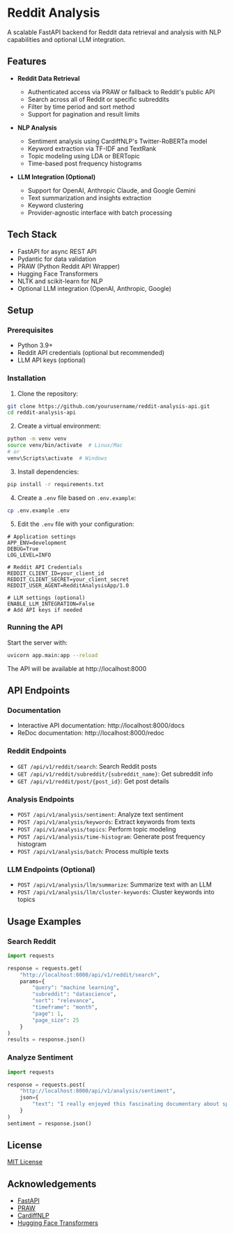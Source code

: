 # Reddit Analysis

A scalable FastAPI backend for Reddit data retrieval and analysis with NLP capabilities and optional LLM integration.

## Features

- **Reddit Data Retrieval**
  - Authenticated access via PRAW or fallback to Reddit's public API
  - Search across all of Reddit or specific subreddits
  - Filter by time period and sort method
  - Support for pagination and result limits

- **NLP Analysis**
  - Sentiment analysis using CardiffNLP's Twitter-RoBERTa model
  - Keyword extraction via TF-IDF and TextRank
  - Topic modeling using LDA or BERTopic
  - Time-based post frequency histograms

- **LLM Integration (Optional)**
  - Support for OpenAI, Anthropic Claude, and Google Gemini
  - Text summarization and insights extraction
  - Keyword clustering
  - Provider-agnostic interface with batch processing

## Tech Stack

- FastAPI for async REST API
- Pydantic for data validation
- PRAW (Python Reddit API Wrapper)
- Hugging Face Transformers
- NLTK and scikit-learn for NLP
- Optional LLM integration (OpenAI, Anthropic, Google)

## Setup

### Prerequisites

- Python 3.9+
- Reddit API credentials (optional but recommended)
- LLM API keys (optional)

### Installation

1. Clone the repository:
```bash
git clone https://github.com/yourusername/reddit-analysis-api.git
cd reddit-analysis-api
```

2. Create a virtual environment:
```bash
python -m venv venv
source venv/bin/activate  # Linux/Mac
# or
venv\Scripts\activate  # Windows
```

3. Install dependencies:
```bash
pip install -r requirements.txt
```

4. Create a `.env` file based on `.env.example`:
```bash
cp .env.example .env
```

5. Edit the `.env` file with your configuration:
```
# Application settings
APP_ENV=development
DEBUG=True
LOG_LEVEL=INFO

# Reddit API Credentials
REDDIT_CLIENT_ID=your_client_id
REDDIT_CLIENT_SECRET=your_client_secret
REDDIT_USER_AGENT=RedditAnalysisApp/1.0

# LLM settings (optional)
ENABLE_LLM_INTEGRATION=False
# Add API keys if needed
```

### Running the API

Start the server with:

```bash
uvicorn app.main:app --reload
```

The API will be available at http://localhost:8000

## API Endpoints

### Documentation

- Interactive API documentation: http://localhost:8000/docs
- ReDoc documentation: http://localhost:8000/redoc

### Reddit Endpoints

- `GET /api/v1/reddit/search`: Search Reddit posts
- `GET /api/v1/reddit/subreddit/{subreddit_name}`: Get subreddit info
- `GET /api/v1/reddit/post/{post_id}`: Get post details

### Analysis Endpoints

- `POST /api/v1/analysis/sentiment`: Analyze text sentiment
- `POST /api/v1/analysis/keywords`: Extract keywords from texts
- `POST /api/v1/analysis/topics`: Perform topic modeling
- `POST /api/v1/analysis/time-histogram`: Generate post frequency histogram
- `POST /api/v1/analysis/batch`: Process multiple texts

### LLM Endpoints (Optional)

- `POST /api/v1/analysis/llm/summarize`: Summarize text with an LLM
- `POST /api/v1/analysis/llm/cluster-keywords`: Cluster keywords into topics

## Usage Examples

### Search Reddit

```python
import requests

response = requests.get(
    "http://localhost:8000/api/v1/reddit/search",
    params={
        "query": "machine learning",
        "subreddit": "datascience",
        "sort": "relevance",
        "timeframe": "month",
        "page": 1,
        "page_size": 25
    }
)
results = response.json()
```

### Analyze Sentiment

```python
import requests

response = requests.post(
    "http://localhost:8000/api/v1/analysis/sentiment",
    json={
        "text": "I really enjoyed this fascinating documentary about space exploration!"
    }
)
sentiment = response.json()
```

## License

[MIT License](LICENSE)

## Acknowledgements

- [FastAPI](https://fastapi.tiangolo.com/)
- [PRAW](https://praw.readthedocs.io/)
- [CardiffNLP](https://github.com/cardiffnlp/tweeteval)
- [Hugging Face Transformers](https://huggingface.co/transformers/) 
